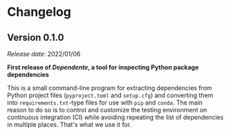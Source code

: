 # Changelog

## Version 0.1.0

*Release date*: 2022/01/06

**First release of *Dependente*, a tool for inspecting Python package
dependencies**

This is a small command-line program for extracting dependencies from Python
project files (`pyproject.toml` and `setup.cfg`) and converting them into
`requirements.txt`-type files for use with `pip` and `conda`.
The main reason to do so is to control and customize the testing environment on
continuous integration (CI) while avoiding repeating the list of dependencies
in multiple places. That's what we use it for.
